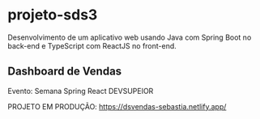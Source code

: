 # projeto-sds3

Desenvolvimento de um aplicativo  web usando Java com Spring Boot no back-end e TypeScript com ReactJS no front-end.

## Dashboard de Vendas

Evento: Semana Spring React
DEVSUPEIOR

PROJETO EM PRODUÇÃO: https://dsvendas-sebastia.netlify.app/
